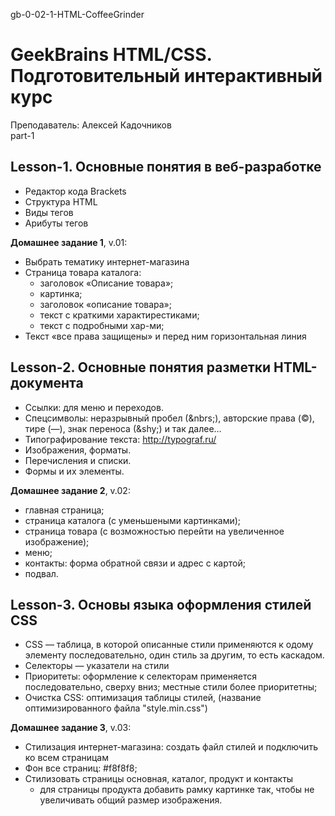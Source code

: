 gb-0-02-1-HTML-CoffeeGrinder <br>
# GeekBrains HTML/CSS. Подготовительный интерактивный курс
Преподаватель: Алексей Кадочников <br>
part-1

## Lesson-1. Основные понятия в веб-разработке 
- Редактор кода Brackets
- Структура HTML
- Виды тегов
- Арибуты тегов 

<b>Домашнее задание 1</b>, v.01:

- Выбрать тематику интернет-магазина
- Страница товара каталога: 
  - заголовок «Описание товара»;
  - картинка;
  - заголовок «описание товара»;
  - текст с краткими характирестиками;
  - текст с подробными хар-ми;
- Текст «все права защищены» и перед ним горизонтальная линия

## Lesson-2. Основные понятия разметки HTML-документа
- Ссылки: для меню и переходов.
- Спецсимволы: неразрывный пробел (\&nbrs;), авторские права (&copy;), тире (&mdash;), знак переноса (\&shy;) и так далее&hellip;
- Типографирование текста: http://typograf.ru/
- Изображения, форматы.
- Перечисления и списки.
- Формы и их элементы.

<b>Домашнее задание 2</b>, v.02:<br>

- главная страница;
- страница каталога (с уменьшеными картинками);
- страница товара (с возможностью перейти на увеличенное изображение);
- меню;
- контакты: форма обратной связи и адрес с картой;
- подвал.

## Lesson-3. Основы языка оформления стилей CSS
- CSS &mdash; таблица, в которой описанные стили применяются к одому элементу последовательно, один стиль за другим, то есть каскадом.
- Селекторы &mdash; указатели на стили
- Приоритеты: оформление к селекторам применяется последовательно, сверху вниз; местные стили более приоритетны;
- Очистка CSS: оптимизация таблицы стилей, (название оптимизированного файла "style.min.css")

<b>Домашнее задание 3</b>, v.03:<br>

- Стилизация интернет-магазина: создать файл стилей и подключить ко всем страницам
- Фон все страниц: #f8f8f8;
- Стилизовать страницы основная, каталог, продукт и контакты
  - для страницы продукта добавить рамку картинке так, чтобы не увеличивать общий размер изображения.






